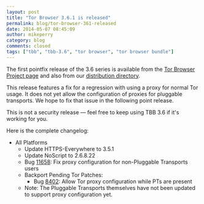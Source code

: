 ```yaml
---
layout: post
title: "Tor Browser 3.6.1 is released"
permalink: blog/tor-browser-361-released
date: 2014-05-07 08:45:09
author: mikeperry
category: blog
comments: closed
tags: ["tbb", "tbb-3.6", "tor browser", "tor browser bundle"]
---
```


The first pointfix release of the 3.6 series is available from the [Tor Browser Project page](https://www.torproject.org/download/download-easy.html) and also from our [distribution directory](https://www.torproject.org/dist/torbrowser/3.6.1/).

This release features a fix for a regression with using a proxy for normal Tor usage. It does not yet allow the configuration of proxies for pluggable transports. We hope to fix that issue in the following point release.

This is not a security release — feel free to keep using TBB 3.6 if it's working for you.

Here is the complete changelog:

-   All Platforms
    -   Update HTTPS-Everywhere to 3.5.1
    -   Update NoScript to 2.6.8.22
    -   Bug [11658](https://trac.torproject.org/projects/tor/ticket/11658): Fix proxy configuration for non-Pluggable Transports users
    -   Backport Pending Tor Patches:
        -   Bug [8402](https://trac.torproject.org/projects/tor/ticket/8402): Allow Tor proxy configuration while PTs are present
    -   Note: The Pluggable Transports themselves have not been updated to support proxy configuration yet.

